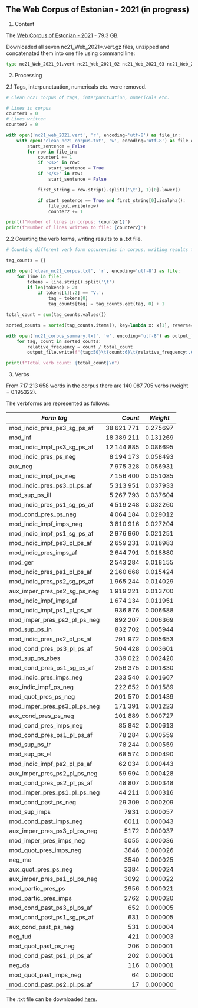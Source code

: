 ## The Web Corpus of Estonian - 2021 (in progress)

1. Content

The [Web Corpus of Estonian - 2021](https://entu.keeleressursid.ee/shared/9942/G3qonxL3kavZ1NGJ79jk7eIamFRkoLZBMkHCc8jVgudimdUDeSZC5XKrn6U0wxhj) - 79.3 GB.

Downloaded all seven nc21_Web_2021*.vert.gz files, unzipped and concatenated them into one file using command line:

```bash
type nc21_Web_2021_01.vert nc21_Web_2021_02 nc21_Web_2021_03 nc21_Web_2021_04 nc21_Web_2021_05 nc21_Web_2021_06 nc21_Web_2021_07.vert > nc21_web_2021.vert
```
2. Processing

2.1 Tags, interpunctuation, numericals etc. were removed.

```python
# Clean nc21 corpus of tags, interpunctuation, numericals etc.

# Lines in corpus
counter1 = 0
# Lines written
counter2 = 0

with open('nc21_web_2021.vert', 'r', encoding='utf-8') as file_in:
    with open('clean_nc21_corpus.txt', 'w', encoding='utf-8') as file_out:
        start_sentence = False
        for row in file_in:
            counter1 += 1
            if '<s>' in row:
                start_sentence = True
            if '</s>' in row:
                start_sentence = False

            first_string = row.strip().split(('\t'), 1)[0].lower()

            if start_sentence == True and first_string[0].isalpha():
                file_out.write(row)
                counter2 += 1

print(f"Number of lines in corpus: {counter1}")
print(f"Number of lines written to file: {counter2}")
```

2.2 Counting the verb forms, writing results to a .txt file.

```python
# Counting different verb form occurencies in corpus, writing results to .txt file

tag_counts = {}

with open('clean_nc21_corpus.txt', 'r', encoding='utf-8') as file:
    for line in file:
        tokens = line.strip().split('\t')
        if len(tokens) > 2:
            if tokens[1][:2] == 'V.':
                tag = tokens[8]
                tag_counts[tag] = tag_counts.get(tag, 0) + 1

total_count = sum(tag_counts.values())

sorted_counts = sorted(tag_counts.items(), key=lambda x: x[1], reverse=True)

with open('nc21_corpus_summary.txt', 'w', encoding='utf-8') as output_file:
    for tag, count in sorted_counts:
        relative_frequency = count / total_count
        output_file.write(f"{tag:50}\t{count:6}\t{relative_frequency:.6f}\n")

print(f"Total verb count: {total_count}\n")
```

3. Verbs

From 717 213 658 words in the corpus there are 140 087 705 verbs (weight = 0.195322).

The verbforms are represented as follows:

| *Form tag* | *Count* | *Weight* |
| --- | ---: | --- |
| mod_indic_pres_ps3_sg_ps_af                        | 38 621 771  | 0.275697     |
| mod_inf                                            | 18 389 211  | 0.131269     |
| mod_indic_impf_ps3_sg_ps_af                        | 12 144 885  | 0.086695     |
| mod_indic_pres_ps_neg                              | 8 194 173   | 0.058493     |
| aux_neg                                            | 7 975 328   | 0.056931     |
| mod_indic_impf_ps_neg                              | 7 156 400   | 0.051085     |
| mod_indic_pres_ps3_pl_ps_af                        | 5 313 951   | 0.037933     |
| mod_sup_ps_ill                                     | 5 267 793   | 0.037604     |
| mod_indic_pres_ps1_sg_ps_af                        | 4 519 248   | 0.032260     |
| mod_cond_pres_ps_neg                               | 4 064 184   | 0.029012     |
| mod_indic_impf_imps_neg                            | 3 810 916   | 0.027204     |
| mod_indic_impf_ps1_sg_ps_af                        | 2 976 960   | 0.021251     |
| mod_indic_impf_ps3_pl_ps_af                        | 2 659 231   | 0.018983     |
| mod_indic_pres_imps_af                             | 2 644 791   | 0.018880     |
| mod_ger                                            | 2 543 284   | 0.018155     |
| mod_indic_pres_ps1_pl_ps_af                        | 2 160 668   | 0.015424     |
| mod_indic_pres_ps2_sg_ps_af                        | 1 965 244   | 0.014029     |
| aux_imper_pres_ps2_sg_ps_neg                       | 1 919 221   | 0.013700     |
| mod_indic_impf_imps_af                             | 1 674 134   | 0.011951     |
| mod_indic_impf_ps1_pl_ps_af                        | 936 876    | 0.006688     |
| mod_imper_pres_ps2_pl_ps_neg                       | 892 207    | 0.006369     |
| mod_sup_ps_in                                      | 832 702    | 0.005944     |
| mod_indic_pres_ps2_pl_ps_af                        | 791 972    | 0.005653     |
| mod_cond_pres_ps3_pl_ps_af                         | 504 428    | 0.003601     |
| mod_sup_ps_abes                                    | 339 022    | 0.002420     |
| mod_cond_pres_ps1_sg_ps_af                         | 256 375    | 0.001830     |
| mod_indic_pres_imps_neg                            | 233 540    | 0.001667     |
| aux_indic_impf_ps_neg                              | 222 652    | 0.001589     |
| mod_quot_pres_ps_neg                               | 201 570    | 0.001439     |
| mod_imper_pres_ps3_pl_ps_neg                       | 171 391    | 0.001223     |
| aux_cond_pres_ps_neg                               | 101 889    | 0.000727     |
| mod_cond_pres_imps_neg                             | 85 842     | 0.000613     |
| mod_cond_pres_ps1_pl_ps_af                         | 78 284     | 0.000559     |
| mod_sup_ps_tr                                      | 78 244     | 0.000559     |
| mod_sup_ps_el                                      | 68 574     | 0.000490     |
| mod_indic_impf_ps2_pl_ps_af                        | 62 034     | 0.000443     |
| aux_imper_pres_ps2_pl_ps_neg                       | 59 994     | 0.000428     |
| mod_cond_pres_ps2_pl_ps_af                         | 48 807     | 0.000348     |
| mod_imper_pres_ps1_pl_ps_neg                       | 44 211     | 0.000316     |
| mod_cond_past_ps_neg                               | 29 309     | 0.000209     |
| mod_sup_imps                                       | 7931      | 0.000057     |
| mod_cond_past_imps_neg                             | 6011      | 0.000043     |
| aux_imper_pres_ps3_pl_ps_neg                       | 5172      | 0.000037     |
| mod_imper_pres_imps_neg                            | 5055      | 0.000036     |
| mod_quot_pres_imps_neg                             | 3646      | 0.000026     |
| neg_me                                             | 3540      | 0.000025     |
| aux_quot_pres_ps_neg                               | 3384      | 0.000024     |
| aux_imper_pres_ps1_pl_ps_neg                       | 3092      | 0.000022     |
| mod_partic_pres_ps                                 | 2956      | 0.000021     |
| mod_partic_pres_imps                               | 2762      | 0.000020     |
| mod_cond_past_ps3_pl_ps_af                         | 652       | 0.000005     |
| mod_cond_past_ps1_sg_ps_af                         | 631       | 0.000005     |
| aux_cond_past_ps_neg                               | 531       | 0.000004     |
| neg_tud                                            | 421       | 0.000003     |
| mod_quot_past_ps_neg                               | 206       | 0.000001     |
| mod_cond_past_ps1_pl_ps_af                         | 202       | 0.000001     |
| neg_da                                             | 116       | 0.000001     |
| mod_quot_past_imps_neg                             | 64        | 0.000000     |
| mod_cond_past_ps2_pl_ps_af                         | 17        | 0.000000     |

The .txt file can be downloaded [here](https://github.com/ahtokiil/ids_2023/blob/main/nc21_corpus_summary.txt).
